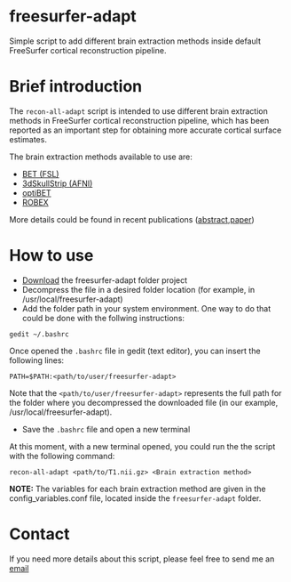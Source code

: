 # freesurfer-adapt
Simple script to add different brain extraction methods inside default FreeSurfer cortical reconstruction pipeline.


# Brief introduction

The ``recon-all-adapt`` script is intended to use different brain extraction methods in FreeSurfer cortical reconstruction pipeline, which has been reported as an important step for obtaining more accurate cortical surface estimates.

The brain extraction methods available to use are:
* [BET (FSL)](http://fsl.fmrib.ox.ac.uk/fsl/fslwiki/BET)
* [3dSkullStrip (AFNI)](https://afni.nimh.nih.gov/pub/dist/doc/program_help/3dSkullStrip.html)
* [optiBET](https://montilab.psych.ucla.edu/fmri-wiki/optibet/)
* [ROBEX](https://www.nitrc.org/projects/robex/)

More details could be found in recent publications ([abstract](https://www.researchgate.net/publication/316215562_Optimization_of_brain_extraction_increases_global_cortical_thickness_accuracy),[paper]())

# How to use
* [Download](https://github.com/acsenrafilho/freesurfer-adapt/archive/master.zip) the freesurfer-adapt folder project
* Decompress the file in a desired folder location (for example, in /usr/local/freesurfer-adapt)
* Add the folder path in your system environment. One way to do that could be done with the follwing instructions:

```
gedit ~/.bashrc
```
Once opened the ``.bashrc`` file in gedit (text editor), you can insert the following lines:

```
PATH=$PATH:<path/to/user/freesurfer-adapt>
```
Note that the ``<path/to/user/freesurfer-adapt>`` represents the full path for the folder where you decompressed the downloaded file (in our example, /usr/local/freesurfer-adapt).

* Save the ``.bashrc`` file and open a new terminal

At this moment, with a new terminal opened, you could run the the script with the following command:

```
recon-all-adapt <path/to/T1.nii.gz> <Brain extraction method>
```
**NOTE:** The variables for each brain extraction method are given in the config_variables.conf file, located inside the ``freesurfer-adapt`` folder.

# Contact

If you need more details about this script, please feel free to send me an [email](mailto:acsenrafilho@usp.br)
